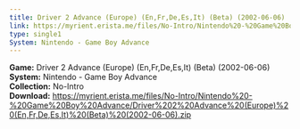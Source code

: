 ```yaml
---
title: Driver 2 Advance (Europe) (En,Fr,De,Es,It) (Beta) (2002-06-06)
link: https://myrient.erista.me/files/No-Intro/Nintendo%20-%20Game%20Boy%20Advance/Driver%202%20Advance%20(Europe)%20(En,Fr,De,Es,It)%20(Beta)%20(2002-06-06).zip
type: single1
System: Nintendo - Game Boy Advance
---
```

<b>Game:</b> Driver 2 Advance (Europe) (En,Fr,De,Es,It) (Beta) (2002-06-06)<br>
<b>System:</b> Nintendo - Game Boy Advance<br>
<b>Collection:</b> No-Intro<br>
<b>Download:</b> https://myrient.erista.me/files/No-Intro/Nintendo%20-%20Game%20Boy%20Advance/Driver%202%20Advance%20(Europe)%20(En,Fr,De,Es,It)%20(Beta)%20(2002-06-06).zip